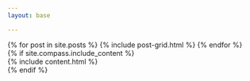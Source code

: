 ```yaml
---
layout: base

---
```


<div class="tiles">
{% for post in site.posts %}
	{% include post-grid.html %}
{% endfor %}
</div><!-- /.tiles -->

<div class="wrapper">
 <main>
      {% if site.compass.include_content %}
      <div class="content">
        {% include content.html %}
      </div>
      {% endif %}
    </main>
</div>